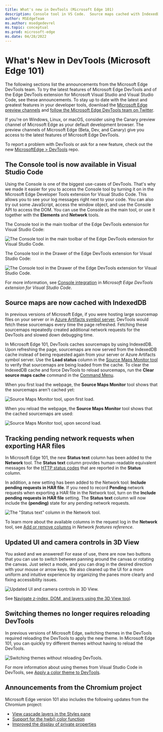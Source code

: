 ```yaml
---
title: What's new in DevTools (Microsoft Edge 101)
description: Console tool in VS Code.  Source maps cached with IndexedDB.  Track pending network requests when exporting HAR files.  Updated UI and camera controls in 3D View.  Switch themes without reloading DevTools.  And more.
author: MSEdgeTeam
ms.author: msedgedevrel
ms.topic: conceptual
ms.prod: microsoft-edge
ms.date: 04/28/2022
---
```

# What's New in DevTools (Microsoft Edge 101)

The following sections list the announcements from the Microsoft Edge DevTools team.  To try the latest features of Microsoft Edge DevTools and of the Edge DevTools extension for Microsoft Visual Studio and Visual Studio Code, see these announcements.  To stay up to date with the latest and greatest features in your developer tools, download the [Microsoft Edge preview channels](https://www.microsoftedgeinsider.com/download) and [follow the Microsoft Edge DevTools team on Twitter](https://twitter.com/EdgeDevTools).

If you're on Windows, Linux, or macOS, consider using the Canary preview channel of Microsoft Edge as your default development browser.  The preview channels of Microsoft Edge (Beta, Dev, and Canary) give you access to the latest features of Microsoft Edge DevTools.

To report a problem with DevTools or ask for a new feature, check out the new [MicrosoftEdge > DevTools](https://github.com/MicrosoftEdge/DevTools) repo.


<!-- ====================================================================== -->
## The Console tool is now available in Visual Studio Code
<!-- 1 -->

<!-- Title: Visual Studio Code extension now with Console tool -->
<!-- Subtitle: See log messages, run JavaScript, and use Console APIs right next to your code in Visual Studio Code. -->

Using the Console is one of the biggest use-cases of DevTools.  That's why we made it easier for you to access the Console tool by turning it on in the Microsoft Edge Developer Tools extension for Visual Studio Code.  This allows you to see your log messages right next to your code.  You can also try out some JavaScript,<!--enter JavaScript code,--> access the window object, and use the Console API to access the DOM.  You can use the Console as the main tool, or use it together with the **Elements** and **Network** tools.

The Console tool in the main toolbar of the Edge DevTools extension for Visual Studio Code:

![The Console tool in the main toolbar of the Edge DevTools extension for Visual Studio Code.](devtools-101-images/console-tool-vsc-1.png)

The Console tool in the Drawer of the Edge DevTools extension for Visual Studio Code:

![The Console tool in the Drawer of the Edge DevTools extension for Visual Studio Code.](devtools-101-images/console-tool-vsc-2.png)

For more information, see [Console integration](../../../../visual-studio-code/microsoft-edge-devtools-extension.md#console-integration) in _Microsoft Edge DevTools extension for Visual Studio Code_.


<!-- ====================================================================== -->
## Source maps are now cached with IndexedDB
<!-- 2 -->

<!-- Title: Speed up debugging with cached sourcemaps -->
<!-- Subtitle: DevTools now caches sourcemaps with IndexedDB, reducing the need to fetch sourcemaps on refresh. -->

In previous versions of Microsoft Edge, if you were hosting large sourcemap files on your server or in [Azure Artifacts symbol server](../../../javascript/publish-source-maps-to-azure.md), DevTools would fetch these sourcemaps every time the page refreshed.  Fetching these sourcemaps repeatedly created additional network requests for the DevTools and slowed down debugging time.

In Microsoft Edge 101, DevTools caches sourcemaps by using IndexedDB.  Upon refreshing the page, sourcemaps are now served from the IndexedDB cache instead of being requested again from your server or Azure Artifacts symbol server.  Use the **Load status** column in the [Source Maps Monitor tool](../../../source-maps-monitor/source-maps-monitor-tool.md) to verify that sourcemaps are being loaded from the cache.  To clear the IndexedDB cache and force DevTools to reload sourcemaps, run the **Clear source maps cache** command in the [Command Menu](../../../command-menu/index.md).

When you first load the webpage, the **Source Maps Monitor** tool shows that the sourcemaps aren't cached yet:

![Source Maps Monitor tool, upon first load.](devtools-101-images/source-maps-indexeddb-first-load.png)

When you reload the webpage, the **Source Maps Monitor** tool shows that the cached sourcemaps are used:

![Source Maps Monitor tool, upon second load.](devtools-101-images/source-maps-indexeddb-second-load.png)


<!-- ====================================================================== -->
## Tracking pending network requests when exporting HAR files
<!-- 3 -->

<!-- Title: Exporting HAR files from the Network tool now includes pending requests -->
<!-- Subtitle: Use the new "Status text" column and "Include pending requests in HAR files" option in the Network tool. -->

In Microsoft Edge 101, the new **Status text** column has been added to the **Network** tool.  The **Status text** column provides human-readable equivalent messages for the [HTTP status codes](https://developer.mozilla.org/docs/Web/HTTP/Status) that are reported in the **Status** column.

In addition, a new setting has been added to the Network tool: **Include pending requests in HAR file**.  If you need to record **Pending** network requests when exporting a HAR file in the Network tool, turn on the **Include pending requests in HAR file** setting.  The **Status text** column will now include the **(pending)** state for any pending network requests.

![The "Status text" column in the Network tool.](devtools-101-images/status-text-column-network-tool.png)

To learn more about the available columns in the request log in the **Network** tool, see [Add or remove columns](../../../network/reference.md#add-or-remove-columns) in _Network features reference_.


<!-- ====================================================================== -->
## Updated UI and camera controls in 3D View
<!-- 4 -->

<!-- Title: Improvements to the 3D View tool -->
<!-- Subtitle: Check out 3D View for updates to the UI and smoother camera controls. -->

You asked and we answered!  For ease of use, there are now two buttons that you can use to switch between panning around the canvas or rotating the canvas.  Just select a mode, and you can drag in the desired direction with your mouse or arrow keys.  We also cleaned up the UI for a more uniform and intuitive experience by organizing the panes more clearly and fixing accessibility issues.

![Updated UI and camera controls in 3D View.](devtools-101-images/3d-view-ui-camera-ctrls.png)
<!-- Instructions for screenshot
(how to configure the DevTools correctly, a website or CodePen that the writer can use, where to navigate in the DevTools UI for the screenshot, etc.)
Navigate to DevTools (F12) > 3D View > Z-Index
AND/OR
Navigate to DevTools (F12) > 3D View > DOM -->

<!-- Video recording of feature in action
(see comments) -->

See [Navigate z-index, DOM, and layers using the 3D View tool](../../../3d-view/index.md).
<!-- see comments -->


<!-- ====================================================================== -->
## Switching themes no longer requires reloading DevTools
<!-- 5 -->

<!-- Title: Switching themes in the DevTools no longer requires reloading -->
<!-- Subtitle: Try out themes from VS Code in the DevTools. -->

In previous versions of Microsoft Edge, switching themes in the DevTools required reloading the DevTools to apply the new theme.  In Microsoft Edge 101, you can quickly try different themes without having to reload the DevTools.

![Switching themes without reloading DevTools.](devtools-101-images/switching-theme.png)
<!-- Instructions for screenshot
(how to configure the DevTools correctly, a website or CodePen that the writer can use, where to navigate in the DevTools UI for the screenshot, etc.)
lmk if you need other way to describe setting up the capture.
Go to edge://version and make sure you're on version 101+.
Open DevTools > Settings.
Under Theme, select a different theme than the one currently applied.
Take a screenshot.  Note that the theme has changed without having to close Settings or reload DevTools. -->

<!-- Video recording of feature in action
Refer to attached .mov -->

For more information about using themes from Visual Studio Code in DevTools, see [Apply a color theme to DevTools](../../../customize/theme.md).


<!-- ====================================================================== -->
## Announcements from the Chromium project

Microsoft Edge version 101 also includes the following updates from the Chromium project:

* [View cascade layers in the Styles pane](https://developer.chrome.com/blog/new-in-devtools-101/#layer)<!-- checking -->
* [Support for the hwb() color function](https://developer.chrome.com/blog/new-in-devtools-101/#hwb)
* [Improved the display of private properties](https://developer.chrome.com/blog/new-in-devtools-101/#private-props)


<!-- ====================================================================== -->
<!-- uncomment if content is copied from developer.chrome.com to this page -->

<!-- > [!NOTE]
> Portions of this page are modifications based on work created and [shared by Google](https://developers.google.com/terms/site-policies) and used according to terms described in the [Creative Commons Attribution 4.0 International License](https://creativecommons.org/licenses/by/4.0).
> The original page for announcements from the Chromium project is [What's New in DevTools (Chrome 101)](https://developer.chrome.com/blog/new-in-devtools-101) and is authored by [Jecelyn Yeen](https://developers.google.com/web/resources/contributors#jecelynyeen) (Developer advocate working on Chrome DevTools at Google). -->


<!-- ====================================================================== -->
<!-- uncomment if content is copied from developer.chrome.com to this page -->

<!-- [![Creative Commons License.](https://i.creativecommons.org/l/by/4.0/88x31.png)](https://creativecommons.org/licenses/by/4.0)
This work is licensed under a [Creative Commons Attribution 4.0 International License](https://creativecommons.org/licenses/by/4.0). -->

